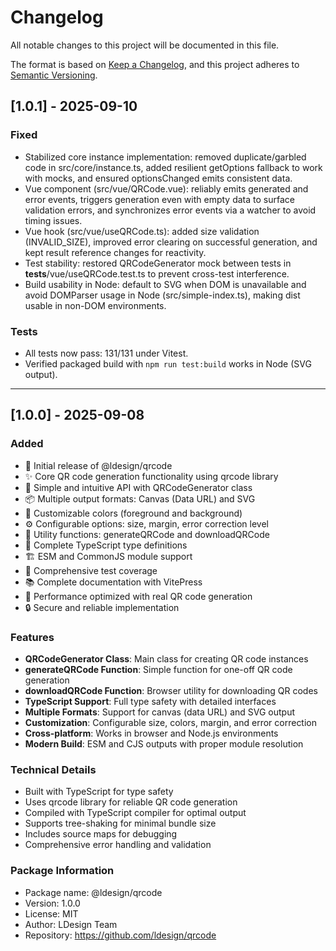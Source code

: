 # Changelog

All notable changes to this project will be documented in this file.

The format is based on [Keep a Changelog](https://keepachangelog.com/en/1.0.0/),
and this project adheres to [Semantic Versioning](https://semver.org/spec/v2.0.0.html).

## [1.0.1] - 2025-09-10

### Fixed
- Stabilized core instance implementation: removed duplicate/garbled code in src/core/instance.ts, added resilient getOptions fallback to work with mocks, and ensured optionsChanged emits consistent data.
- Vue component (src/vue/QRCode.vue): reliably emits generated and error events, triggers generation even with empty data to surface validation errors, and synchronizes error events via a watcher to avoid timing issues.
- Vue hook (src/vue/useQRCode.ts): added size validation (INVALID_SIZE), improved error clearing on successful generation, and kept result reference changes for reactivity.
- Test stability: restored QRCodeGenerator mock between tests in __tests__/vue/useQRCode.test.ts to prevent cross-test interference.
- Build usability in Node: default to SVG when DOM is unavailable and avoid DOMParser usage in Node (src/simple-index.ts), making dist usable in non-DOM environments.

### Tests
- All tests now pass: 131/131 under Vitest.
- Verified packaged build with `npm run test:build` works in Node (SVG output).

---

## [1.0.0] - 2025-09-08

### Added
- 🎉 Initial release of @ldesign/qrcode
- ✨ Core QR code generation functionality using qrcode library
- 🎯 Simple and intuitive API with QRCodeGenerator class
- 📦 Multiple output formats: Canvas (Data URL) and SVG
- 🎨 Customizable colors (foreground and background)
- ⚙️ Configurable options: size, margin, error correction level
- 🔧 Utility functions: generateQRCode and downloadQRCode
- 📝 Complete TypeScript type definitions
- 🏗️ ESM and CommonJS module support
- 🧪 Comprehensive test coverage
- 📚 Complete documentation with VitePress
- 🚀 Performance optimized with real QR code generation
- 🔒 Secure and reliable implementation

### Features
- **QRCodeGenerator Class**: Main class for creating QR code instances
- **generateQRCode Function**: Simple function for one-off QR code generation
- **downloadQRCode Function**: Browser utility for downloading QR codes
- **TypeScript Support**: Full type safety with detailed interfaces
- **Multiple Formats**: Support for canvas (data URL) and SVG output
- **Customization**: Configurable size, colors, margin, and error correction
- **Cross-platform**: Works in browser and Node.js environments
- **Modern Build**: ESM and CJS outputs with proper module resolution

### Technical Details
- Built with TypeScript for type safety
- Uses qrcode library for reliable QR code generation
- Compiled with TypeScript compiler for optimal output
- Supports tree-shaking for minimal bundle size
- Includes source maps for debugging
- Comprehensive error handling and validation

### Package Information
- Package name: @ldesign/qrcode
- Version: 1.0.0
- License: MIT
- Author: LDesign Team
- Repository: https://github.com/ldesign/qrcode

